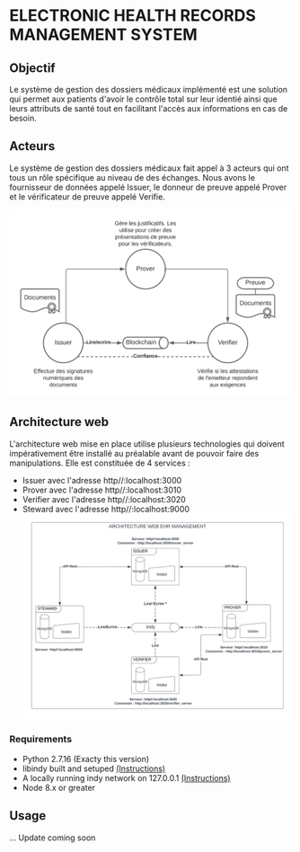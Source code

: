 # ELECTRONIC HEALTH RECORDS MANAGEMENT SYSTEM
## Objectif
Le système de gestion des dossiers médicaux implémenté est une solution qui permet aux patients d'avoir le contrôle total sur leur identié ainsi que leurs attributs de santé tout en facilitant l'accès aux informations en cas de besoin.

## Acteurs
Le système de gestion des dossiers médicaux fait appel à 3 acteurs qui ont tous un rôle spécifique au niveau de des échanges. Nous avons le fournisseur de données appelé Issuer, le donneur de preuve appelé Prover et le vérificateur de 
preuve appelé Verifie.

![Credential Model](Docs/img/ACTOR.png)



## Architecture web
L'architecture web mise en place utilise plusieurs technologies qui doivent impérativement être installé au préalable avant de pouvoir faire des manipulations. Elle est constituée de 4 services :
- Issuer avec l'adresse http//:localhost:3000
- Prover avec l'adresse http//:localhost:3010
- Verifier avec l'adresse http//:localhost:3020
- Steward avec l'adresse http//:localhost:9000
![Credential Model](Docs/img/ARCHI_WEB_EHR.png)


### Requirements
* Python 2.7.16 (Exacty this version)
* libindy built and setuped [(Instructions)](https://github.com/TrustNetPK/indy-env-setup) 
* A locally running indy network on 127.0.0.1 [(Instructions)](https://github.com/TrustNetPK/indy-env-setup) 
* Node 8.x or greater


## Usage

... Update coming soon
